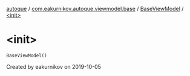 [autoque](../../index.md) / [com.eakurnikov.autoque.viewmodel.base](../index.md) / [BaseViewModel](index.md) / [&lt;init&gt;](./-init-.md)

# &lt;init&gt;

`BaseViewModel()`

Created by eakurnikov on 2019-10-05

